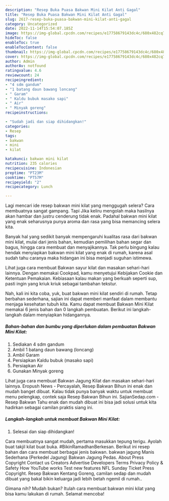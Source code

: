 ```yaml
---
description: "Resep Buka Puasa Bakwan Mini Kilat Anti Gagal"
title: "Resep Buka Puasa Bakwan Mini Kilat Anti Gagal"
slug: 2617-resep-buka-puasa-bakwan-mini-kilat-anti-gagal
category: Uncategorized
date: 2022-11-14T15:54:07.185Z
image: https://img-global.cpcdn.com/recipes/e17758679143dc4c/680x482cq70/bakwan-mini-kilat-foto-resep-utama.jpg
hideToc: false
enableToc: true
enableTocContent: false
thumbnail: https://img-global.cpcdn.com/recipes/e17758679143dc4c/680x482cq70/bakwan-mini-kilat-foto-resep-utama.jpg
cover: https://img-global.cpcdn.com/recipes/e17758679143dc4c/680x482cq70/bakwan-mini-kilat-foto-resep-utama.jpg
author: Admin
authorAv: notfound
ratingvalue: 4.6
reviewcount: 24
recipeingredient:
- "4 sdm gandum"
- "1 batang daun bawang loncang"
- " Garam"
- " Kaldu bubuk masako sapi"
- " Air"
- " Minyak goreng"
recipeinstructions:

- "Sudah jadi dan siap dihidangkan!"
categories:
- Resep
tags:
- bakwan
- mini
- kilat

katakunci: bakwan mini kilat 
nutrition: 235 calories
recipecuisine: Indonesian
preptime: "PT23M"
cooktime: "PT57M"
recipeyield: "2"
recipecategory: Lunch

---
```



Lagi mencari ide resep bakwan mini kilat yang menggugah selera? Cara membuatnya sangat gampang. Tapi Jika keliru mengolah maka hasilnya akan hambar dan justru cenderung tidak enak. Padahal bakwan mini kilat yang enak seharusnya punya aroma dan rasa yang bisa memancing selera kita.


Banyak hal yang sedikit banyak mempengaruhi kualitas rasa dari bakwan mini kilat, mulai dari jenis bahan, kemudian pemilihan bahan segar dan bagus, hingga cara membuat dan menyajikannya. Tak perlu bingung kalau hendak menyiapkan bakwan mini kilat yang enak di rumah, karena asal sudah tahu caranya maka hidangan ini bisa menjadi suguhan istimewa.

Lihat juga cara membuat Bakwan sayur kilat dan masakan sehari-hari lainnya. Dengan memakai Cookpad, kamu menyetujui Kebijakan Cookie dan Ketentuan Pemakaian. Kebiasaan kalau makan yang berkuah seperti sup, pasti ingin yang kriuk kriuk sebagai tambahan tekstur.


Nah, kali ini kita coba, yuk, buat bakwan mini kilat sendiri di rumah. Tetap berbahan sederhana, sajian ini dapat memberi manfaat dalam membantu menjaga kesehatan tubuh kita. Kamu dapat membuat Bakwan Mini Kilat memakai 6 jenis bahan dan 0 langkah pembuatan. Berikut ini langkah-langkah dalam menyiapkan hidangannya.

<!--inarticleads1-->

##### Bahan-bahan dan bumbu yang diperlukan dalam pembuatan Bakwan Mini Kilat:

1. Sediakan 4 sdm gandum
1. Ambil 1 batang daun bawang (loncang)
1. Ambil  Garam
1. Persiapkan  Kaldu bubuk (masako sapi)
1. Persiapkan  Air
1. Gunakan  Minyak goreng


Lihat juga cara membuat Bakwan Jagung Kilat dan masakan sehari-hari lainnya. Eropush News - Percayalah, Resep Bakwan Bihun ini enak dan mudah banget dibuat. Kalau tidak punya banyak waktu untuk membuat menu pelengkap, contek saja Resep Bakwan Bihun ini. SajianSedap.com - Resep Bakwan Tahu enak dan mudah dibuat ini bisa jadi solusi untuk kita hadirkan sebagai camilan praktis siang ini. 

<!--inarticleads2-->

##### Langkah-langkah untuk membuat Bakwan Mini Kilat:


1. Selesai dan siap dihidangkan!

Cara membuatnya sangat mudah, pertama masukkan tepung terigu. Ayolah buat takjil kilat buat buka. #BikinRamadhanBerkesan. Berikut ini resep bahan dan cara membuat berbagai jenis bakwan. bakwan jagung Manis Sederhana (Perkedel Jagung) Bakwan Jagung Pedas. About Press Copyright Contact us Creators Advertise Developers Terms Privacy Policy &amp; Safety How YouTube works Test new features NFL Sunday Ticket Press Copyright. Resep Bakwan Kentang Goreng, camilan sedap dan mudah dibuat yang bakal bikin keluarga jadi lebih betah ngemil di rumah.. 

Gimana nih? Mudah bukan? Itulah cara membuat bakwan mini kilat yang bisa kamu lakukan di rumah. Selamat mencoba!
